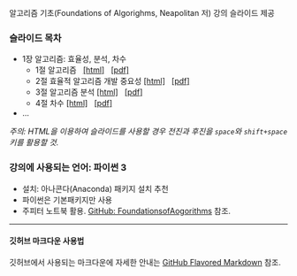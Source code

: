 알고리즘 기초(Foundations of Algorighms, Neapolitan 저) 강의 슬라이드 제공

### 슬라이드 목차

* 1장 알고리즘: 효율성, 분석, 차수
    * 1절 알고리즘 &nbsp;
        [[html]](./slides/Algo-01-AlgorithmsIntro-1.slides.html) &nbsp;
        [[pdf]](./slides/Algo-01-AlgorithmsIntro-1-slides.pdf)
    * 2절 효율적 알고리즘 개발 중요성
        [[html]](./slides/Algo-01-AlgorithmsIntro-2.slides.html) &nbsp;
        [[pdf]](./slides/Algo-01-AlgorithmsIntro-2-slides.pdf)
    * 3절 알고리즘 분석
        [[html]](./slides/Algo-01-AlgorithmsIntro-3.slides.html) &nbsp;
        [[pdf]](./slides/Algo-01-AlgorithmsIntro-3-slides.pdf)
    * 4절 차수
        [[html]](./slides/Algo-01-AlgorithmsIntro-4.slides.html) &nbsp;
        [[pdf]](./slides/Algo-01-AlgorithmsIntro-4-slides.pdf)
* ...

*주의: HTML을 이용하여 슬라이드를 사용할 경우 전진과 후진을 `space`와 `shift+space` 키를 활용할 것.*

### 강의에 사용되는 언어: 파이썬 3

* 설치: 아나콘다(Anaconda) 패키지 설치 추천
* 파이썬은 기본패키지만 사용
* 주피터 노트북 활용. [GitHub: FoundationsofAogorithms](https://github.com/CodingRG-HKNU/FoundationsOfAlgorithms) 참조.

---

#### 깃허브 마크다운 사용법 

깃허브에서 사용되는 마크다운에 자세한 안내는 [GitHub Flavored Markdown](https://guides.github.com/features/mastering-markdown/) 참조.
